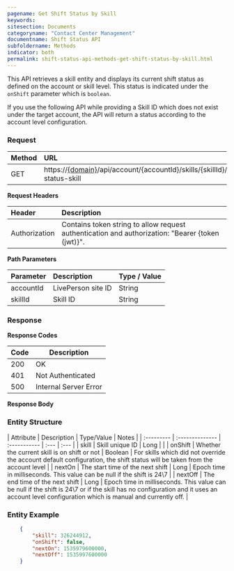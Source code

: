 ```yaml
---
pagename: Get Shift Status by Skill
keywords:
sitesection: Documents
categoryname: "Contact Center Management"
documentname: Shift Status API
subfoldername: Methods
indicator: both
permalink: shift-status-api-methods-get-shift-status-by-skill.html
---
```


This API retrieves a skill entity and displays its current shift status as defined on the account or skill level. This status is indicated under the `onShift` parameter which is `boolean`.

<div class="note">If you use the following API while providing a Skill ID which does not exist under the target account, the API will return a status according to the account level configuration.</div>

### Request

 |Method           |        URL |
 |:-------          |       :------     |
| GET | https://[{domain}](/agent-domain-domain-api.html)/api/account/{accountId}/skills/{skillId}/shift-status-skill |

**Request Headers**

 |Header      |             Description |
| :-------       |          :------     |
 |Authorization | Contains token string to allow request authentication and authorization: "Bearer {token (jwt)}". |

**Path Parameters**

| Parameter   |  Description   |   Type / Value  |              
 |:---------- |  :------------- |  :-------------  |            
| accountId |    LivePerson site ID    |   String  |
| skillId |    Skill ID    |   String  |

### Response

**Response Codes**

| Code | Description           |
|------|-----------------------|
| 200  | OK                    |
| 401  | Not Authenticated     |
| 500  | Internal Server Error |

**Response Body**

### Entity Structure

| Attribute | Description | Type/Value | Notes |
| :--------- | :-------------- | :----------- | :--- | :--- |
| skill | Skill unique ID | Long | |
| onShift | Whether the current skill is on shift or not | Boolean | For skills which did not override the account default configuration, the shift status will be taken from the account level |
| nextOn | The start time of the next shift | Long | Epoch time in milliseconds. This value can be null if the shift is 24\7 |
| nextOff | The end time of the next shift | Long | Epoch time in milliseconds. This value can be null if the shift is 24\7 or if the skill has no configuration and it uses an account level configuration which is manual and currently off. |

### Entity Example

```json
    {
        "skill": 326244912,
        "onShift": false,
        "nextOn": 1535979600000,
        "nextOff": 1535997600000
    }    
```
